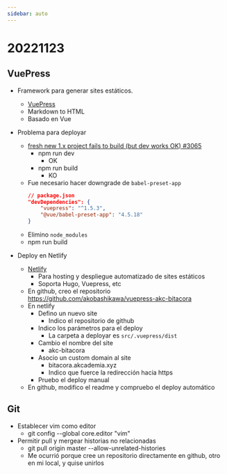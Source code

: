 ```yaml
---
sidebar: auto
---
```

# 20221123

## VuePress
- Framework para generar sites estáticos.
    - [VuePress](https://vuepress.vuejs.org/)
    - Markdown to HTML
    - Basado en Vue

- Problema para deployar
    - [fresh new 1.x project fails to build (but dev works OK) #3065](https://github.com/vuejs/vuepress/issues/3065)
        - npm run dev
            - OK
        - npm run build
            - KO
    - Fue necesario hacer downgrade de `babel-preset-app`
        ```json
        // package.json
        "devDependencies": {
            "vuepress": "^1.5.3",
            "@vue/babel-preset-app": "4.5.18"
        }
        ```
    - Elimino `node_modules`
    - npm run build

- Deploy en Netlify
    - [Netlify](https://app.netlify.com/)
        - Para hosting y despliegue automatizado de sites estáticos
        - Soporta Hugo, Vuepress, etc
    - En github, creo el repositorio https://github.com/akobashikawa/vuepress-akc-bitacora
    - En netlify
        - Defino un nuevo site
            - Indico el repositorio de github
        - Indico los parámetros para el deploy
            - La carpeta a deployar es `src/.vuepress/dist`
        - Cambio el nombre del site
            - akc-bitacora
        - Asocio un custom domain al site
            - bitacora.akcademia.xyz
            - Indico que fuerce la redirección hacia https
        - Pruebo el deploy manual
    - En github, modifico el readme y compruebo el deploy automático


## Git
- Establecer vim como editor
    - git config --global core.editor "vim"
- Permitir pull y mergear historias no relacionadas
    - git pull origin master --allow-unrelated-histories
    - Me ocurrió porque cree un repositorio directamente en github, otro en mi local, y quise unirlos